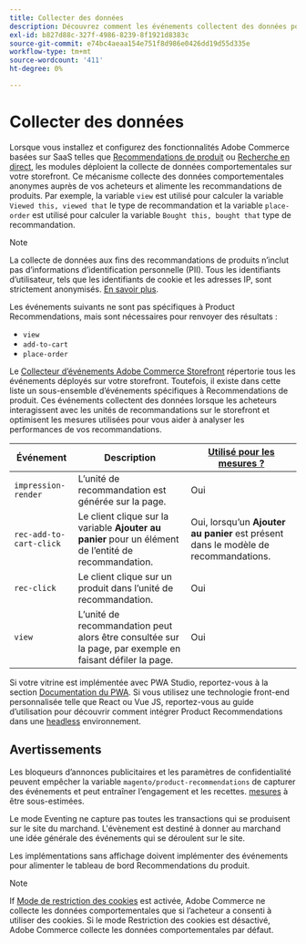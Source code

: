 ```yaml
---
title: Collecter des données
description: Découvrez comment les événements collectent des données pour les recommandations de produits.
exl-id: b827d88c-327f-4986-8239-8f1921d8383c
source-git-commit: e74bc4aeaa154e751f8d986e0426dd19d55d335e
workflow-type: tm+mt
source-wordcount: '411'
ht-degree: 0%

---
```


# Collecter des données

Lorsque vous installez et configurez des fonctionnalités Adobe Commerce basées sur SaaS telles que [Recommendations de produit](install-configure.md) ou [Recherche en direct](https://experienceleague.adobe.com/docs/commerce-merchant-services/live-search/onboard/install.html), les modules déploient la collecte de données comportementales sur votre storefront. Ce mécanisme collecte des données comportementales anonymes auprès de vos acheteurs et alimente les recommandations de produits. Par exemple, la variable `view` est utilisé pour calculer la variable `Viewed this, viewed that` le type de recommandation et la variable `place-order` est utilisé pour calculer la variable `Bought this, bought that` type de recommandation.

>[!NOTE]
>
>La collecte de données aux fins des recommandations de produits n’inclut pas d’informations d’identification personnelle (PII). Tous les identifiants d’utilisateur, tels que les identifiants de cookie et les adresses IP, sont strictement anonymisés. [En savoir plus](https://www.adobe.com/privacy/experience-cloud.html).

Les événements suivants ne sont pas spécifiques à Product Recommendations, mais sont nécessaires pour renvoyer des résultats :

- `view`
- `add-to-cart`
- `place-order`

Le [Collecteur d’événements Adobe Commerce Storefront](https://developer.adobe.com/commerce/services/shared-services/storefront-events/collector/#quick-start) répertorie tous les événements déployés sur votre storefront. Toutefois, il existe dans cette liste un sous-ensemble d’événements spécifiques à Recommendations de produit. Ces événements collectent des données lorsque les acheteurs interagissent avec les unités de recommandations sur le storefront et optimisent les mesures utilisées pour vous aider à analyser les performances de vos recommandations.

| Événement | Description | [Utilisé pour les mesures ?](workspace.md) |
| --- | --- | --- |
| `impression-render` | L’unité de recommandation est générée sur la page. | Oui |
| `rec-add-to-cart-click` | Le client clique sur la variable **Ajouter au panier** pour un élément de l’entité de recommandation. | Oui, lorsqu’un **Ajouter au panier** est présent dans le modèle de recommandations. |
| `rec-click` | Le client clique sur un produit dans l’unité de recommandation. | Oui |
| `view` | L’unité de recommandation peut alors être consultée sur la page, par exemple en faisant défiler la page. | Oui |

Si votre vitrine est implémentée avec PWA Studio, reportez-vous à la section [Documentation du PWA](https://developer.adobe.com/commerce/pwa-studio/integrations/product-recommendations/). Si vous utilisez une technologie front-end personnalisée telle que React ou Vue JS, reportez-vous au guide d’utilisation pour découvrir comment intégrer Product Recommendations dans une [headless](headless.md) environnement.

## Avertissements

Les bloqueurs d’annonces publicitaires et les paramètres de confidentialité peuvent empêcher la variable `magento/product-recommendations` de capturer des événements et peut entraîner l’engagement et les recettes. [mesures](workspace.md) à être sous-estimées.

Le mode Eventing ne capture pas toutes les transactions qui se produisent sur le site du marchand. L&#39;évènement est destiné à donner au marchand une idée générale des événements qui se déroulent sur le site.

Les implémentations sans affichage doivent implémenter des événements pour alimenter le tableau de bord Recommendations du produit.

>[!NOTE]
>
>If [Mode de restriction des cookies](https://experienceleague.adobe.com/docs/commerce-admin/start/compliance/privacy/compliance-cookie-law.html) est activée, Adobe Commerce ne collecte les données comportementales que si l’acheteur a consenti à utiliser des cookies. Si le mode Restriction des cookies est désactivé, Adobe Commerce collecte les données comportementales par défaut.
